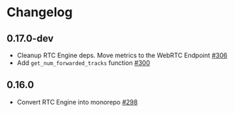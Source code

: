# Changelog

## 0.17.0-dev
* Cleanup RTC Engine deps. Move metrics to the WebRTC Endpoint [#306](https://github.com/jellyfish-dev/membrane_rtc_engine/pull/306)
* Add `get_num_forwarded_tracks` function [#300](https://github.com/jellyfish-dev/membrane_rtc_engine/pull/300/)


## 0.16.0
* Convert RTC Engine into monorepo [#298](https://github.com/jellyfish-dev/membrane_rtc_engine/pull/298)

